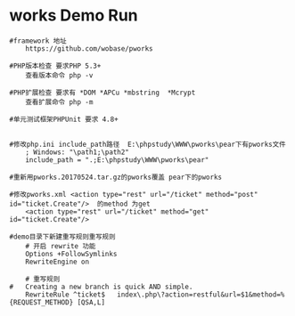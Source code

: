 # works Demo Run
	#framework 地址
		https://github.com/wobase/pworks
	
	#PHP版本检查 要求PHP 5.3+
		查看版本命令 php -v

	#PHP扩展检查 要求有 *DOM *APCu *mbstring  *Mcrypt
		查看扩展命令 php -m 

	#单元测试框架PHPUnit 要求 4.8+


	#修改php.ini include_path路径  E:\phpstudy\WWW\pworks\pear下有pworks文件
		; Windows: "\path1;\path2"
		include_path = ".;E:\phpstudy\WWW\pworks\pear"

	#重新用pworks.20170524.tar.gz的pworks覆盖 pear下的pworks

	#修改pworks.xml <action type="rest" url="/ticket" method="post" id="ticket.Create"/>  的method 为get 
		<action type="rest" url="/ticket" method="get" id="ticket.Create"/> 

	#demo目录下新建重写规则重写规则  
		# 开启 rewrite 功能
		Options +FollowSymlinks
		RewriteEngine on

		# 重写规则
	#	Creating a new branch is quick AND simple.
		RewriteRule ^ticket$   index\.php\?action=restful&url=$1&method=%{REQUEST_METHOD} [QSA,L]
